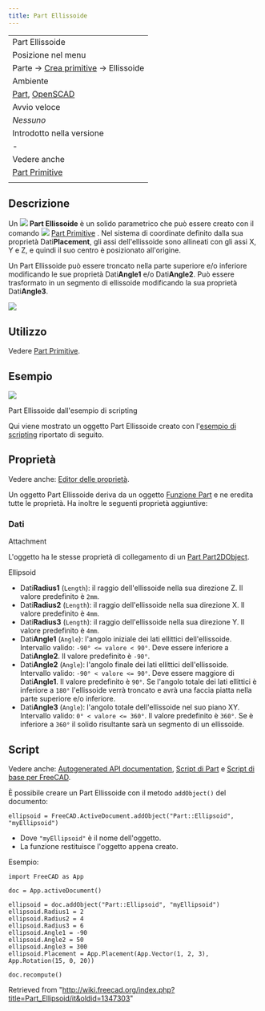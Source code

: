 ```yaml
---
title: Part Ellissoide
---
```

|  |
| --- |
| Part Ellissoide |
| Posizione nel menu |
| Parte → [Crea primitive](/Part_Primitives/it "Part Primitives/it") → Ellissoide |
| Ambiente |
| [Part](/Part_Workbench/it "Part Workbench/it"), [OpenSCAD](/OpenSCAD_Workbench/it "OpenSCAD Workbench/it") |
| Avvio veloce |
| *Nessuno* |
| Introdotto nella versione |
| - |
| Vedere anche |
| [Part Primitive](/Part_Primitives/it "Part Primitives/it") |
|  |

## Descrizione

Un ![](/images/Part_Ellipsoid.svg) **Part Ellissoide** è un solido parametrico che può essere creato con il comando ![](/images/Part_Primitives.svg) [Part Primitive](/Part_Primitives/it "Part Primitives/it") . Nel sistema di coordinate definito dalla sua proprietà Dati**Placement**, gli assi dell'ellissoide sono allineati con gli assi X, Y e Z, e quindi il suo centro è posizionato all'origine.

Un Part Ellissoide può essere troncato nella parte superiore e/o inferiore modificando le sue proprietà Dati**Angle1** e/o Dati**Angle2**. Può essere trasformato in un segmento di ellissoide modificando la sua proprietà Dati**Angle3**.

![](/images/Part_Ellipsoid_Example.png)

## Utilizzo

Vedere [Part Primitive](/Part_Primitives/it#Utilizzo "Part Primitives/it").

## Esempio

![](/images/Part_Ellipsoid_Scripting_Example.png)

Part Ellissoide dall'esempio di scripting

Qui viene mostrato un oggetto Part Ellissoide creato con l'[esempio di scripting](#Script) riportato di seguito.

## Proprietà

Vedere anche: [Editor delle proprietà](/Property_editor/it "Property editor/it").

Un oggetto Part Ellissoide deriva da un oggetto [Funzione Part](/Part_Feature/it "Part Feature/it") e ne eredita tutte le proprietà. Ha inoltre le seguenti proprietà aggiuntive:

### Dati

Attachment

L'oggetto ha le stesse proprietà di collegamento di un [Part Part2DObject](/Part_Part2DObject/it#Dati "Part Part2DObject/it").

Ellipsoid

* Dati**Radius1** (`Length`): il raggio dell'ellissoide nella sua direzione Z. Il valore predefinito è `2mm`.
* Dati**Radius2** (`Length`): il raggio dell'ellissoide nella sua direzione X. Il valore predefinito è `4mm`.
* Dati**Radius3** (`Length`): il raggio dell'ellissoide nella sua direzione Y. Il valore predefinito è `4mm`.
* Dati**Angle1** (`Angle`): l'angolo iniziale dei lati ellittici dell'ellissoide. Intervallo valido: `-90° <= valore < 90°`. Deve essere inferiore a Dati**Angle2**. Il valore predefinito è `-90°`.
* Dati**Angle2** (`Angle`): l'angolo finale dei lati ellittici dell'ellissoide. Intervallo valido: `-90° < valore <= 90°`. Deve essere maggiore di Dati**Angle1**. Il valore predefinito è `90°`. Se l'angolo totale dei lati ellittici è inferiore a `180°` l'ellissoide verrà troncato e avrà una faccia piatta nella parte superiore e/o inferiore.
* Dati**Angle3** (`Angle`): l'angolo totale dell'ellissoide nel suo piano XY. Intervallo valido: `0° < valore <= 360°`. Il valore predefinito è `360°`. Se è inferiore a `360°` il solido risultante sarà un segmento di un ellissoide.

## Script

Vedere anche: [Autogenerated API documentation](https://freecad.github.io/SourceDoc/), [Script di Part](/Part_scripting/it "Part scripting/it") e [Script di base per FreeCAD](/FreeCAD_Scripting_Basics/it "FreeCAD Scripting Basics/it").

È possibile creare un Part Ellissoide con il metodo `addObject()` del documento:

```
ellipsoid = FreeCAD.ActiveDocument.addObject("Part::Ellipsoid", "myEllipsoid")

```

* Dove `"myEllipsoid"` è il nome dell'oggetto.
* La funzione restituisce l'oggetto appena creato.

Esempio:

```
import FreeCAD as App

doc = App.activeDocument()

ellipsoid = doc.addObject("Part::Ellipsoid", "myEllipsoid")
ellipsoid.Radius1 = 2
ellipsoid.Radius2 = 4
ellipsoid.Radius3 = 6
ellipsoid.Angle1 = -90
ellipsoid.Angle2 = 50
ellipsoid.Angle3 = 300
ellipsoid.Placement = App.Placement(App.Vector(1, 2, 3), App.Rotation(15, 0, 20))

doc.recompute()

```

Retrieved from "<http://wiki.freecad.org/index.php?title=Part_Ellipsoid/it&oldid=1347303>"